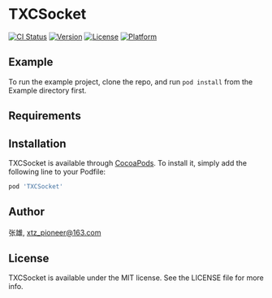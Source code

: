 # TXCSocket

[![CI Status](https://img.shields.io/travis/张雄/TXCSocket.svg?style=flat)](https://travis-ci.org/张雄/TXCSocket)
[![Version](https://img.shields.io/cocoapods/v/TXCSocket.svg?style=flat)](https://cocoapods.org/pods/TXCSocket)
[![License](https://img.shields.io/cocoapods/l/TXCSocket.svg?style=flat)](https://cocoapods.org/pods/TXCSocket)
[![Platform](https://img.shields.io/cocoapods/p/TXCSocket.svg?style=flat)](https://cocoapods.org/pods/TXCSocket)

## Example

To run the example project, clone the repo, and run `pod install` from the Example directory first.

## Requirements

## Installation

TXCSocket is available through [CocoaPods](https://cocoapods.org). To install
it, simply add the following line to your Podfile:

```ruby
pod 'TXCSocket'
```

## Author

张雄, xtz_pioneer@163.com

## License

TXCSocket is available under the MIT license. See the LICENSE file for more info.
